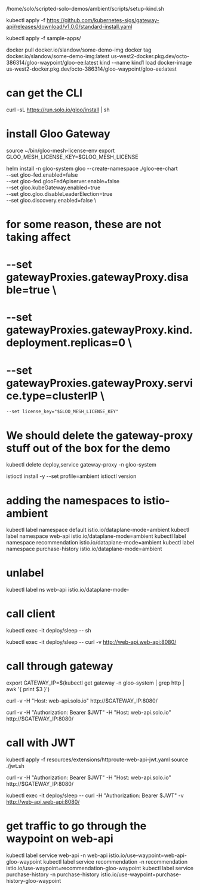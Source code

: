 /home/solo/scripted-solo-demos/ambient/scripts/setup-kind.sh

kubectl apply -f https://github.com/kubernetes-sigs/gateway-api/releases/download/v1.0.0/standard-install.yaml


kubectl apply -f sample-apps/

docker pull docker.io/slandow/some-demo-img
docker tag docker.io/slandow/some-demo-img:latest us-west2-docker.pkg.dev/octo-386314/gloo-waypoint/gloo-ee:latest
kind --name kind1 load docker-image us-west2-docker.pkg.dev/octo-386314/gloo-waypoint/gloo-ee:latest

# can get the CLI
curl -sL https://run.solo.io/gloo/install | sh

# install Gloo Gateway
source ~/bin/gloo-mesh-license-env 
export GLOO_MESH_LICENSE_KEY=$GLOO_MESH_LICENSE

helm install -n gloo-system gloo --create-namespace ./gloo-ee-chart \
    --set gloo-fed.enabled=false \
    --set gloo-fed.glooFedApiserver.enable=false \
    --set gloo.kubeGateway.enabled=true \
    --set gloo.gloo.disableLeaderElection=true \
    --set gloo.discovery.enabled=false \
# for some reason, these are not taking affect
#    --set gatewayProxies.gatewayProxy.disable=true \
#    --set gatewayProxies.gatewayProxy.kind.deployment.replicas=0 \
#    --set gatewayProxies.gatewayProxy.service.type=clusterIP \
    --set license_key="$GLOO_MESH_LICENSE_KEY"

# We should delete the gateway-proxy stuff out of the box for the demo
kubectl delete deploy,service gateway-proxy -n gloo-system

istioctl install -y --set profile=ambient
istioctl version

# adding the namespaces to istio-ambient
kubectl label namespace default istio.io/dataplane-mode=ambient
kubectl label namespace web-api istio.io/dataplane-mode=ambient
kubectl label namespace recommendation istio.io/dataplane-mode=ambient
kubectl label namespace purchase-history istio.io/dataplane-mode=ambient

# unlabel
kubectl label ns web-api istio.io/dataplane-mode-

# call client
kubectl exec -it deploy/sleep -- sh

kubectl exec -it deploy/sleep -- curl -v http://web-api.web-api:8080/

# call through gateway
export GATEWAY_IP=$(kubectl get gateway -n gloo-system | grep http | awk  '{ print $3 }')

curl -v -H "Host: web-api.solo.io" http://$GATEWAY_IP:8080/

curl -v -H "Authorization: Bearer $JWT" -H "Host: web-api.solo.io" http://$GATEWAY_IP:8080/

# call with JWT
kubectl apply -f resources/extensions/httproute-web-api-jwt.yaml
source ./jwt.sh 

curl -v -H "Authorization: Bearer $JWT" -H "Host: web-api.solo.io" http://$GATEWAY_IP:8080/

kubectl exec -it deploy/sleep -- curl -H "Authorization: Bearer $JWT" -v http://web-api.web-api:8080/

# get traffic to go through the waypoint on web-api
kubectl label service web-api -n web-api istio.io/use-waypoint=web-api-gloo-waypoint
kubectl label service recommendation -n recommendation istio.io/use-waypoint=recommendation-gloo-waypoint
kubectl label service purchase-history -n purchase-history istio.io/use-waypoint=purchase-history-gloo-waypoint
